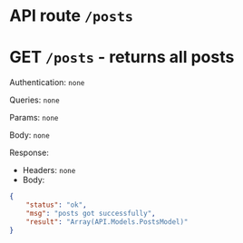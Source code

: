 # API route `/posts`

# GET `/posts` - returns all posts

Authentication: `none`

Queries: `none`

Params: `none`

Body: `none`

Response:
- Headers: `none`
- Body: 
```json
{
	"status": "ok",
	"msg": "posts got successfully",
	"result": "Array(API.Models.PostsModel)"
}
```